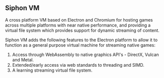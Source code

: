 ## Siphon VM

A cross platform VM based on Electron and Chromium for hosting games across multiple platforms with near native performance, and providing a virtual file system which provides support for dynamic streaming of content.

Siphon VM adds the following features to the Electron platform to allow it to function as a general purpose virtual machine for streaming native games:

1. Access through WebAssembly to native graphics API's - DirectX, Vulcan and Metal.
2. Extended/early access via web standards to threading and SIMD.
3. A learning streaming virtual file system.
